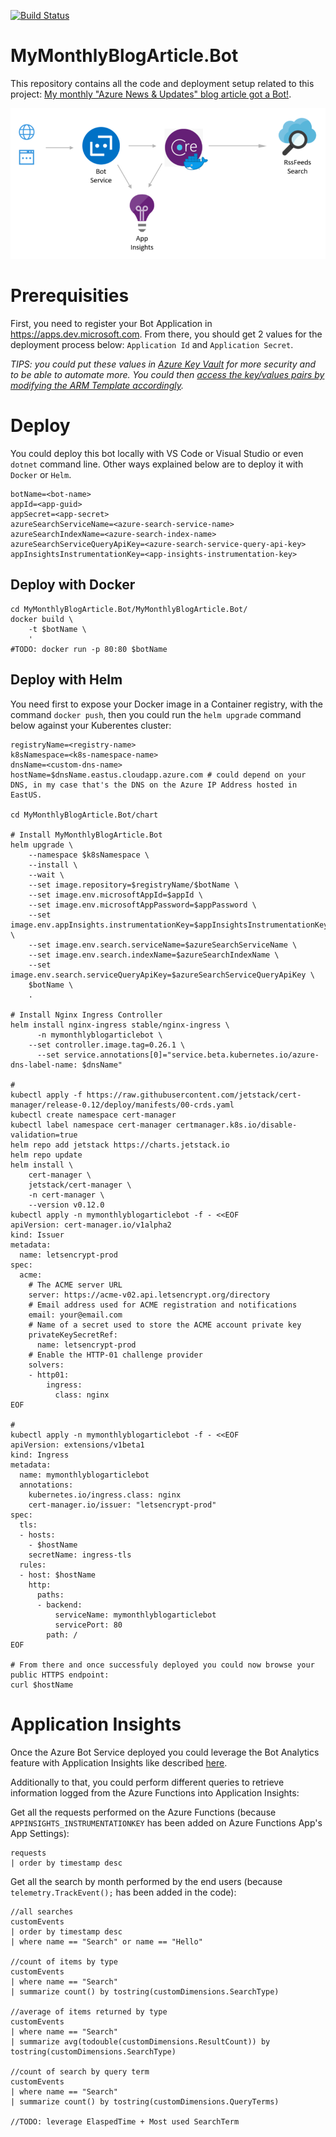 [![Build Status](https://dev.azure.com/mabenoit-ms/MyOwnBacklog/_apis/build/status/MyMonthlyBlogArticle.Bot?branchName=dotnetcore)](https://dev.azure.com/mabenoit-ms/MyOwnBacklog/_build/latest?definitionId=111&branchName=dotnetcore)

# MyMonthlyBlogArticle.Bot

This repository contains all the code and deployment setup related to this project: [My monthly "Azure News & Updates" blog article got a Bot!](https://alwaysupalwayson.blogspot.com/2018/04/my-monthly-azure-news-updates-blog.html).

![Flow & Architecture diagram](./FlowAndArchitecture.PNG "Flow & Architecture diagram")

# Prerequisities

First, you need to register your Bot Application in https://apps.dev.microsoft.com. From there, you should get 2 values for the deployment process below: `Application Id` and `Application Secret`.

_TIPS: you could put these values in [Azure Key Vault](https://docs.microsoft.com/en-us/azure/key-vault/key-vault-whatis) for more security and to be able to automate more. You could then [access the key/values pairs by modifying the ARM Template accordingly](https://docs.microsoft.com/en-us/azure/azure-resource-manager/resource-manager-keyvault-parameter)._

# Deploy

You could deploy this bot locally with VS Code or Visual Studio or even `dotnet` command line. Other ways explained below are to deploy it with `Docker` or `Helm`.

```
botName=<bot-name>
appId=<app-guid>
appSecret=<app-secret>
azureSearchServiceName=<azure-search-service-name>
azureSearchIndexName=<azure-search-index-name>
azureSearchServiceQueryApiKey=<azure-search-service-query-api-key>
appInsightsInstrumentationKey=<app-insights-instrumentation-key>
```

## Deploy with Docker

```
cd MyMonthlyBlogArticle.Bot/MyMonthlyBlogArticle.Bot/
docker build \
    -t $botName \
    '
#TODO: docker run -p 80:80 $botName
```

## Deploy with Helm

You need first to expose your Docker image in a Container registry, with the command `docker push`, then you could run the `helm upgrade` command below against your Kuberentes cluster:

```
registryName=<registry-name>
k8sNamespace=<k8s-namespace-name>
dnsName=<custom-dns-name>
hostName=$dnsName.eastus.cloudapp.azure.com # could depend on your DNS, in my case that's the DNS on the Azure IP Address hosted in EastUS.

cd MyMonthlyBlogArticle.Bot/chart

# Install MyMonthlyBlogArticle.Bot
helm upgrade \
    --namespace $k8sNamespace \
    --install \
    --wait \
    --set image.repository=$registryName/$botName \
    --set image.env.microsoftAppId=$appId \
    --set image.env.microsoftAppPassword=$appPassword \
    --set image.env.appInsights.instrumentationKey=$appInsightsInstrumentationKey \
    --set image.env.search.serviceName=$azureSearchServiceName \
    --set image.env.search.indexName=$azureSearchIndexName \
    --set image.env.search.serviceQueryApiKey=$azureSearchServiceQueryApiKey \
    $botName \
    .

# Install Nginx Ingress Controller
helm install nginx-ingress stable/nginx-ingress \
	  -n mymonthlyblogarticlebot \
    --set controller.image.tag=0.26.1 \
	  --set service.annotations[0]="service.beta.kubernetes.io/azure-dns-label-name: $dnsName"

#
kubectl apply -f https://raw.githubusercontent.com/jetstack/cert-manager/release-0.12/deploy/manifests/00-crds.yaml
kubectl create namespace cert-manager
kubectl label namespace cert-manager certmanager.k8s.io/disable-validation=true
helm repo add jetstack https://charts.jetstack.io
helm repo update
helm install \
    cert-manager \
    jetstack/cert-manager \
    -n cert-manager \
    --version v0.12.0
kubectl apply -n mymonthlyblogarticlebot -f - <<EOF
apiVersion: cert-manager.io/v1alpha2
kind: Issuer
metadata:
  name: letsencrypt-prod
spec:
  acme:
    # The ACME server URL
    server: https://acme-v02.api.letsencrypt.org/directory
    # Email address used for ACME registration and notifications
    email: your@email.com
    # Name of a secret used to store the ACME account private key
    privateKeySecretRef:
      name: letsencrypt-prod
    # Enable the HTTP-01 challenge provider
    solvers:
    - http01:
        ingress:
          class: nginx
EOF

# 
kubectl apply -n mymonthlyblogarticlebot -f - <<EOF
apiVersion: extensions/v1beta1
kind: Ingress
metadata:
  name: mymonthlyblogarticlebot
  annotations:
    kubernetes.io/ingress.class: nginx
    cert-manager.io/issuer: "letsencrypt-prod"
spec:
  tls:
  - hosts:
    - $hostName
    secretName: ingress-tls
  rules:
  - host: $hostName
    http:
      paths:
      - backend:
          serviceName: mymonthlyblogarticlebot
          servicePort: 80
        path: /
EOF

# From there and once successfuly deployed you could now browse your public HTTPS endpoint:
curl $hostName
```

# Application Insights

Once the Azure Bot Service deployed you could leverage the Bot Analytics feature with Application Insights like described [here](https://docs.microsoft.com/azure/bot-service/bot-service-manage-analytics).

Additionally to that, you could perform different queries to retrieve information logged from the Azure Functions into Application Insights:

Get all the requests performed on the Azure Functions (because `APPINSIGHTS_INSTRUMENTATIONKEY` has been added on Azure Functions App's App Settings):
```
requests
| order by timestamp desc
```

Get all the search by month performed by the end users (because `telemetry.TrackEvent();` has been added in the code):
```
//all searches
customEvents
| order by timestamp desc 
| where name == "Search" or name == "Hello"

//count of items by type
customEvents
| where name == "Search" 
| summarize count() by tostring(customDimensions.SearchType)

//average of items returned by type
customEvents
| where name == "Search" 
| summarize avg(todouble(customDimensions.ResultCount)) by tostring(customDimensions.SearchType)

//count of search by query term
customEvents
| where name == "Search" 
| summarize count() by tostring(customDimensions.QueryTerms)

//TODO: leverage ElaspedTime + Most used SearchTerm
```
